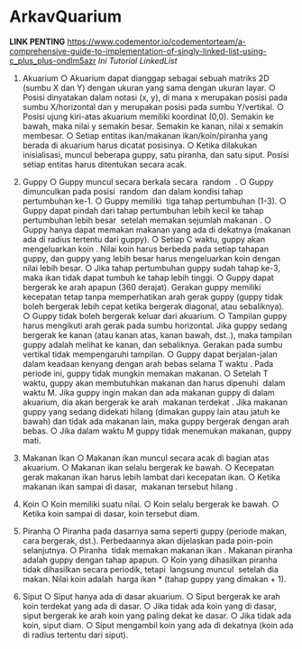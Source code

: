 # ArkavQuarium

<b>LINK PENTING</b> https://www.codementor.io/codementorteam/a-comprehensive-guide-to-implementation-of-singly-linked-list-using-c_plus_plus-ondlm5azr <i> Ini Tutorial LinkedList </i>

1. Akuarium
○ Akuarium dapat dianggap sebagai sebuah matriks 2D (sumbu X dan Y) dengan
ukuran yang sama dengan ukuran layar.
○ Posisi dinyatakan dalam notasi (x, y), di mana x merupakan posisi pada sumbu
X/horizontal dan y merupakan posisi pada sumbu Y/vertikal.
○ Posisi ujung kiri-atas akuarium memiliki koordinat (0,0). Semakin ke bawah,
maka nilai y semakin besar. Semakin ke kanan, nilai x semakin membesar.
○ Setiap entitas ikan/makanan ikan/koin/piranha yang berada di akuarium harus
dicatat posisinya.
○ Ketika dilakukan inisialisasi, muncul beberapa guppy, satu piranha, dan satu
siput. Posisi setiap entitas harus ditentukan secara acak.

2. Guppy
○ Guppy muncul secara berkala secara ​ random ​ .
○ Guppy dimunculkan pada posisi ​ random ​ dan dalam kondisi tahap pertumbuhan
ke-1.
○ Guppy memiliki ​ tiga tahap pertumbuhan (1-3).
○ Guppy dapat pindah dari tahap pertumbuhan lebih kecil ke tahap pertumbuhan
lebih besar ​ setelah memakan sejumlah makanan​ .
○ Guppy hanya dapat memakan makanan yang ada di dekatnya (makanan ada di
radius tertentu dari guppy).
○ Setiap C waktu, guppy akan mengeluarkan koin​ . Nilai koin harus berbeda
pada setiap tahapan guppy, dan guppy yang lebih besar harus mengeluarkan
koin dengan nilai lebih besar.
○ Jika tahap pertumbuhan guppy sudah tahap ke-3, maka ikan tidak dapat tumbuh
ke tahap lebih tinggi.
○ Guppy dapat bergerak ke arah apapun (360 derajat). Gerakan guppy memiliki
kecepatan tetap tanpa memperhatikan arah gerak guppy (guppy tidak boleh
bergerak lebih cepat ketika bergerak diagonal, atau sebaliknya).
○ Guppy tidak boleh bergerak keluar dari akuarium.
○ Tampilan guppy harus mengikuti arah gerak pada sumbu horizontal. Jika guppy
sedang bergerak ke kanan (atau kanan atas, kanan bawah, dst..), maka tampilan
guppy adalah melihat ke kanan, dan sebaliknya. Gerakan pada sumbu vertikal
tidak mempengaruhi tampilan.
○ Guppy dapat berjalan-jalan ​ dalam keadaan kenyang dengan arah bebas
selama T waktu​ . Pada periode ini, guppy tidak mungkin memakan makanan.
○ Setelah T waktu, guppy akan membutuhkan makanan dan harus dipenuhi ​ dalam waktu M​ . Jika guppy ingin makan dan ada makanan guppy di dalam akuarium, dia akan bergerak ke arah ​ makanan terdekat​ . Jika makanan guppy yang sedang didekati hilang (dimakan guppy lain atau jatuh ke bawah) dan tidak ada
makanan lain, maka guppy bergerak dengan arah bebas.
○ Jika dalam waktu M guppy tidak menemukan makanan, guppy mati.

3. Makanan Ikan
○ Makanan ikan muncul secara acak di bagian atas akuarium.
○ Makanan ikan selalu bergerak ke bawah.
○ Kecepatan gerak makanan ikan harus lebih lambat dari kecepatan ikan.
○ Ketika makanan ikan sampai di dasar, ​ makanan tersebut hilang​ .

4. Koin
○ Koin memiliki suatu nilai.
○ Koin selalu bergerak ke bawah.
○ Ketika koin sampai di dasar, koin tersebut diam.

5. Piranha
○ Piranha pada dasarnya sama seperti guppy (periode makan, cara bergerak,
dst.). Perbedaannya akan dijelaskan pada poin-poin selanjutnya.
○ Piranha ​ tidak memakan makanan ikan​ . Makanan piranha adalah guppy dengan
tahap apapun.
○ Koin yang dihasilkan piranha tidak dihasilkan secara periodik, tetapi ​ langsung
muncul ​ setelah dia makan. Nilai koin adalah ​ harga ikan * (tahap guppy yang
dimakan + 1)​ .


6. Siput
○ Siput hanya ada di dasar akuarium.
○ Siput bergerak ke arah koin terdekat yang ada di dasar.
○ Jika tidak ada koin yang di dasar, siput bergerak ke arah koin yang paling dekat
ke dasar.
○ Jika tidak ada koin, siput diam.
○ Siput mengambil koin yang ada di dekatnya (koin ada di radius tertentu dari
siput).
